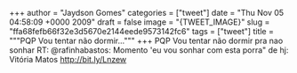 
+++
author = "Jaydson Gomes"
categories = ["tweet"]
date = "Thu Nov 05 04:58:09 +0000 2009"
draft = false
image = "{TWEET_IMAGE}"
slug = "ffa68fefb66f32e3d5670e2144eede9573142fc6"
tags = ["tweet"]
title = """PQP Vou tentar não dormir..."""
+++
PQP Vou tentar não dormir pra nao sonhar RT: @rafinhabastos: Momento 'eu vou sonhar com esta porra" de hj: Vitória Matos http://bit.ly/Lnzew
